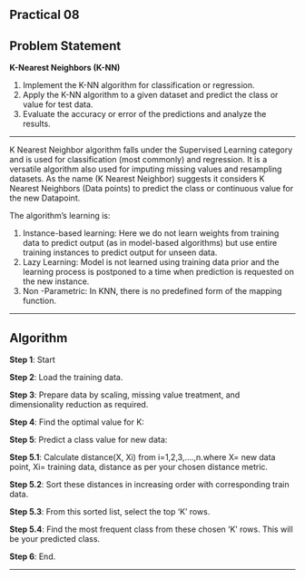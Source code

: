 ## Practical 08

## Problem Statement

**K-Nearest Neighbors (K-NN)**

1. Implement the K-NN algorithm for classification or regression.
1. Apply the K-NN algorithm to a given dataset and predict the class or value for test data.
1. Evaluate the accuracy or error of the predictions and analyze the results.

---

K Nearest Neighbor algorithm falls under the Supervised Learning category and is used for classification (most commonly) and regression. It is a versatile algorithm also used for imputing missing values and resampling datasets. As the name (K Nearest Neighbor) suggests it considers K Nearest Neighbors (Data points) to predict the class or continuous value for the new Datapoint.

The algorithm’s learning is:

1. Instance-based learning: Here we do not learn weights from training data to predict output (as in model-based algorithms) but use entire training instances to predict output for unseen data.
2. Lazy Learning: Model is not learned using training data prior and the learning process is postponed to a time when prediction is requested on the new instance.
3. Non -Parametric: In KNN, there is no predefined form of the mapping function.

---

## Algorithm

**Step 1**: Start

**Step 2**: Load the training data.

**Step 3**: Prepare data by scaling, missing value treatment, and dimensionality reduction as required.

**Step 4**: Find the optimal value for K:

**Step 5**: Predict a class value for new data:

**Step 5.1**: Calculate distance(X, Xi) from i=1,2,3,….,n.where X= new data point, Xi= training data, distance as per your chosen distance metric.

**Step 5.2**: Sort these distances in increasing order with corresponding train data.

**Step 5.3**: From this sorted list, select the top ‘K’ rows.

**Step 5.4**: Find the most frequent class from these chosen ‘K’ rows. This will be your predicted class.

**Step 6**: End.

---